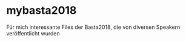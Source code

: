 # mybasta2018
Für mich interessante Files der Basta2018, die von diversen Speakern veröffentlicht wurden
